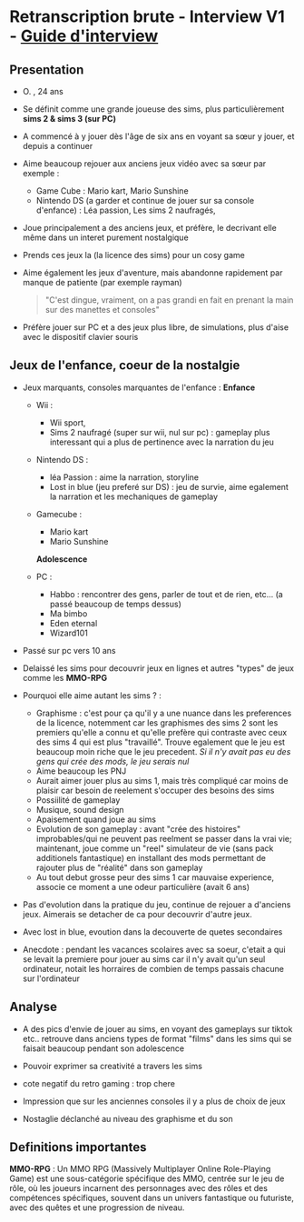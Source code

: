 # Retranscription brute - Interview V1 - [Guide d'interview](/method/2024-09-10/Guide-interview-gamer-v2.md)

## Presentation

- O. , 24 ans
- Se définit comme une grande joueuse des sims, plus particulièrement **sims 2 & sims 3 (sur PC)**
- A commencé à y jouer dès l'âge de six ans en voyant sa sœur y jouer, et depuis a continuer
- Aime beaucoup rejouer aux anciens jeux vidéo avec sa sœur par exemple :
  - Game Cube : Mario kart, Mario Sunshine
  - Nintendo DS (a garder et continue de jouer sur sa console d'enfance) : Léa passion, Les sims 2 naufragés,
- Joue principalement a des anciens jeux, et préfère, le decrivant elle même dans un interet purement nostalgique
- Prends ces jeux la (la licence des sims) pour un cosy game
- Aime également les jeux d'aventure, mais abandonne rapidement par manque de patiente (par exemple rayman)

  > "C'est dingue, vraiment, on a pas grandi en fait en prenant la main sur des manettes et consoles"

- Préfère jouer sur PC et a des jeux plus libre, de simulations, plus d'aise avec le dispositif clavier souris

## Jeux de l'enfance, coeur de la nostalgie

- Jeux marquants, consoles marquantes de l'enfance :
  **Enfance**

  - Wii :

    - Wii sport,
    - Sims 2 naufragé (super sur wii, nul sur pc) : gameplay plus interessant qui a plus de pertinence avec la narration du jeu

  - Nintendo DS :

    - léa Passion : aime la narration, storyline
    - Lost in blue (jeu preferé sur DS) : jeu de survie, aime egalement la narration et les mechaniques de gameplay

  - Gamecube :

    - Mario kart
    - Mario Sunshine

    **Adolescence**

  - PC :

    - Habbo : rencontrer des gens, parler de tout et de rien, etc... (a passé beaucoup de temps dessus)
    - Ma bimbo
    - Eden eternal
    - Wizard101

- Passé sur pc vers 10 ans
- Delaissé les sims pour decouvrir jeux en lignes et autres "types" de jeux comme les **MMO-RPG**
- Pourquoi elle aime autant les sims ? :

  - Graphisme : c'est pour ça qu'il y a une nuance dans les preferences de la licence, notemment car les graphismes des sims 2 sont les premiers qu'elle a connu et qu'elle prefère qui contraste avec ceux des sims 4 qui est plus "travaillé". Trouve egalement que le jeu est beaucoup moin riche que le jeu precedent. _Si il n'y avait pas eu des gens qui crée des mods, le jeu serais nul_
  - Aime beaucoup les PNJ
  - Aurait aimer jouer plus au sims 1, mais très compliqué car moins de plaisir car besoin de reelement s'occuper des besoins des sims
  - Possiilité de gameplay
  - Musique, sound design
  - Apaisement quand joue au sims
  - Evolution de son gameplay : avant "crée des histoires" improbables/qui ne peuvent pas reelment se passer dans la vrai vie; maintenant, joue comme un "reel" simulateur de vie (sans pack additionels fantastique) en installant des mods permettant de rajouter plus de "réalité" dans son gameplay
  - Au tout debut grosse peur des sims 1 car mauvaise experience, associe ce moment a une odeur particulière (avait 6 ans)

- Pas d'evolution dans la pratique du jeu, continue de rejouer a d'anciens jeux. Aimerais se detacher de ca pour decouvrir d'autre jeux.
- Avec lost in blue, evoution dans la decouverte de quetes secondaires
- Anecdote : pendant les vacances scolaires avec sa soeur, c'etait a qui se levait la premiere pour jouer au sims car il n'y avait qu'un seul ordinateur, notait les horraires de combien de temps passais chacune sur l'ordinateur

## Analyse

- A des pics d'envie de jouer au sims, en voyant des gameplays sur tiktok etc.. retrouve dans anciens types de format "films" dans les sims qui se faisait beaucoup pendant son adolescence
- Pouvoir exprimer sa creativité a travers les sims

- cote negatif du retro gaming : trop chere
- Impression que sur les anciennes consoles il y a plus de choix de jeux
- Nostaglie déclanché au niveau des graphisme et du son

## Definitions importantes

**MMO-RPG** : Un MMO RPG (Massively Multiplayer Online Role-Playing Game) est une sous-catégorie spécifique des MMO, centrée sur le jeu de rôle, où les joueurs incarnent des personnages avec des rôles et des compétences spécifiques, souvent dans un univers fantastique ou futuriste, avec des quêtes et une progression de niveau.
